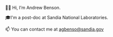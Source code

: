 👋🏼 Hi, I’m Andrew Benson.

🎓I'm a post-doc at Sandia National Laboratories.

📫 You can contact me at agbenso@sandia.gov
